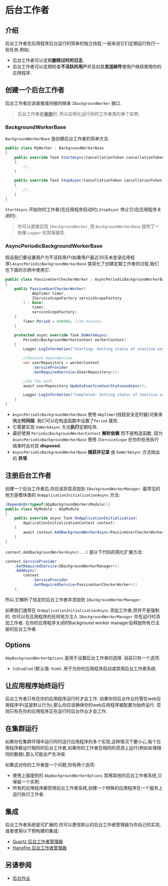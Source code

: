 # 后台工作者

## 介绍

后台工作者在应用程序后台运行的简单的独立线程,一般来说它们定期运行执行一些任务.例如;

* 后台工作者可以定期**删除过时的日志**.
* 后台工作者可以定期检查**不活跃的用户**并且向其**发送邮件**使用户继续使用你的应用程序.

## 创建一个后台工作者

后台工作者应该直接或间接的继承 `IBackgroundWorker` 接口.

> 后台工作者是[单例](Dependency-Injection.md)的. 所以实例化运行你的工作者类的单个实例.

### BackgroundWorkerBase

`BackgroundWorkerBase` 是创建后台工作者的简单方法.

````csharp
public class MyWorker : BackgroundWorkerBase
{
    public override Task StartAsync(CancellationToken cancellationToken = default)
    {
        //...
    }

    public override Task StopAsync(CancellationToken cancellationToken = default)
    {
        //...
    }
}
````

`StartAsync` 开始你的工作者(在应用程序启动时),`StopAsync` 停止它(在应用程序关闭时).

> 你可以直接实现 `IBackgroundWorker`, 但 `BackgroundWorkerBase` 提供了一些像 `Logger` 的常用属性.

### AsyncPeriodicBackgroundWorkerBase

假设我们要设置用户为不活跃用户(如果用户最近30天未登录应用程序).`AsyncPeriodicBackgroundWorkerBase` 类简化了创建定期工作者的过程,我们在下面的示例中使用它:

````csharp
public class PassiveUserCheckerWorker : AsyncPeriodicBackgroundWorkerBase
{
    public PassiveUserCheckerWorker(
            AbpTimer timer,
            IServiceScopeFactory serviceScopeFactory
        ) : base(
            timer, 
            serviceScopeFactory)
    {
        Timer.Period = 600000; //10 minutes
    }

    protected async override Task DoWorkAsync(
        PeriodicBackgroundWorkerContext workerContext)
    {
        Logger.LogInformation("Starting: Setting status of inactive users...");

        //Resolve dependencies
        var userRepository = workerContext
            .ServiceProvider
            .GetRequiredService<IUserRepository>();

        //Do the work
        await userRepository.UpdateInactiveUserStatusesAsync();

        Logger.LogInformation("Completed: Setting status of inactive users...");
    }
}
````

* `AsyncPeriodicBackgroundWorkerBase` 使用 `AbpTimer`(线程安全定时器)对象来确定**时间段**. 我们可以在构造函数中设置了`Period` 属性.
* 它需要实现 `DoWorkAsync` 方法**执行**定期任务.
* 最好使用 `PeriodicBackgroundWorkerContext` **解析依赖** 而不是构造函数. 因为 `AsyncPeriodicBackgroundWorkerBase` 使用 `IServiceScope` 在你的任务执行结束时会对其 **disposed**.
* `AsyncPeriodicBackgroundWorkerBase` **捕获并记录** 由 `DoWorkAsync` 方法抛出的 **异常**.

## 注册后台工作者

创建一个后台工作者后,你应该将其添加到 `IBackgroundWorkerManager`. 最常见的地方是模块类的 `OnApplicationInitializationAsync` 方法:

````csharp
[DependsOn(typeof(AbpBackgroundWorkersModule))]
public class MyModule : AbpModule
{
    public override async Task OnApplicationInitialization(
        ApplicationInitializationContext context)
    {
        await context.AddBackgroundWorkerAsync<PassiveUserCheckerWorker>();
    }
}
````

`context.AddBackgroundWorkerAsync(...)` 是以下代码的简化扩展方法:

````csharp
context.ServiceProvider
    .GetRequiredService<IBackgroundWorkerManager>()
    .AddAsync(
        context
            .ServiceProvider
            .GetRequiredService<PassiveUserCheckerWorker>()
    );
````

所以,它解析了给定的后台工作者并添加到 `IBackgroundWorkerManager`.

如果我们通常在 `OnApplicationInitializationAsync` 添加工作者,但并不是强制的. 你可以在应用程序的任何地方注入 `IBackgroundWorkerManager` 并在运行时添加工作者. 在你的应用程序关闭时Background worker manager会释放所有已注册的后台工作者.

## Options

`AbpBackgroundWorkerOptions` 是用于设置后台工作者的选择. 目前只有一个选项:

* `IsEnabled` (默认值: true): 用于为你的应用程序启动或禁用后台工作者系统.

## 让应用程序始终运行

后台工作者只有在你的应用程序运行时才会工作. 如果你将后台作业托管在web应用程序中(这是默认行为),那么你应该确保你的web应用程序被配置为始终运行. 否则只有在你的应用程序正在运行时后台作业才会工作.

## 在集群运行

如果你在集群环境中运行同时运行应用程序的多个实现,这种情况下要小心,每个应用程序都运行相同的后台工作者,如果你的工作者在相同的资源上运行(例如处理相同的数据),那么可能会产生冲突.

如果这对你的工作者是一个问题,你有两个选项:

* 使用上面提到的 `AbpBackgroundWorkerOptions` 禁用其他的后台工作者系统,只保留一个实例.
* 所有的应用程序都禁用后台工作者系统,创建一个特殊的应用程序在一个服务上运行执行工作者.

## 集成

后台工作者系统是可扩展的,你可以更改默认的后台工作者管理器为你自己的实现,或者使用以下预构建的集成:

* [Quartz 后台工作者管理器](Background-Workers-Quartz.md) 
* [Hangfire 后台工作者管理器](Background-Workers-Hangfire.md) 

## 另请参阅

* [后台作业](Background-Jobs.md)